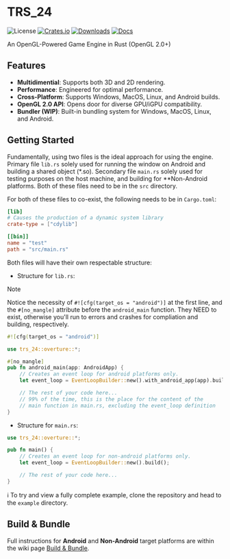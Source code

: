 # TRS_24

![License](https://img.shields.io/badge/license-MIT%2FApache-blue.svg)
[![Crates.io](https://img.shields.io/crates/v/trs_24.svg)](https://crates.io/crates/trs_24)
[![Downloads](https://img.shields.io/crates/d/trs_24.svg)](https://crates.io/crates/trs_24)
[![Docs](https://docs.rs/trs_24/badge.svg)](https://docs.rs/trs_24/latest/trs_24/)

An OpenGL-Powered Game Engine in Rust (OpenGL 2.0+) 

## Features
- **Multidimential**: Supports both 3D and 2D rendering.
- **Performance**: Engineered for optimal performance.
- **Cross-Platform**: Supports Windows, MacOS, Linux, and Android builds.
- **OpenGL 2.0 API**: Opens door for diverse GPU/iGPU compatibility.
- **Bundler (WIP)**: Built-in bundling system for Windows, MacOS, Linux, and Android.

## Getting Started
Fundamentally, using two files is the ideal approach for using the engine. Primary file `lib.rs` solely used for running the window on Android and building a shared object (*.so).
Secondary file `main.rs` solely used for testing purposes on the host machine, and building for **Non-Android platforms. Both of these files need to be in the `src` directory.

For both of these files to co-exist, the following needs to be in `Cargo.toml`:
```toml
[lib]
# Causes the production of a dynamic system library
crate-type = ["cdylib"]

[[bin]]
name = "test"
path = "src/main.rs"
```
Both files will have their own respectable structure:

- Structure for `lib.rs`:
   
> [!NOTE] 
> Notice the necessity of `#![cfg(target_os = "android")]` at the first line, and the `#[no_mangle]` attribute before the `android_main` function.
> They NEED to exist, otherwise you'll run to errors and crashes for compliation and building, respectively.

```rust
#![cfg(target_os = "android")]

use trs_24::overture::*;

#[no_mangle]
pub fn android_main(app: AndroidApp) {
    // Creates an event loop for android platforms only.
    let event_loop = EventLoopBuilder::new().with_android_app(app).build();

    // The rest of your code here...
    // 99% of the time, this is the place for the content of the 
    // main function in main.rs, excluding the event_loop definition 
}
```

- Structure for `main.rs`:
```rust
use trs_24::overture::*;

pub fn main() {
    // Creates an event loop for non-android platforms only.
    let event_loop = EventLoopBuilder::new().build();

    // The rest of your code here...
}
```
ℹ️ To try and view a fully complete example, clone the repository and head to the `example` directory.

## Build & Bundle

Full instructions for **Android** and **Non-Android** target platforms are within the wiki page [Build & Bundle](https://github.com/p0ryae/TRS_24/wiki/Build-&-Bundle).
